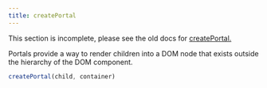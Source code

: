```yaml
---
title: createPortal
---
```


<Wip>

This section is incomplete, please see the old docs for [createPortal.](https://reactjs.org/docs/react-dom.html#createportal)

</Wip>


<Intro>

Portals provide a way to render children into a DOM node that exists outside the hierarchy of the DOM component.


```js
createPortal(child, container)
```

</Intro>

<InlineToc />
